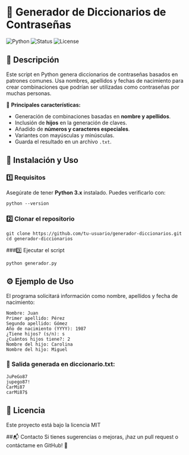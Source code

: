 # 🔐 Generador de Diccionarios de Contraseñas

![Python](https://img.shields.io/badge/Python-3.x-blue) ![Status](https://img.shields.io/badge/Estado-Activo-green) ![License](https://img.shields.io/badge/Licencia-MIT-brightgreen)

## 📌 Descripción

Este script en Python genera diccionarios de contraseñas basados en patrones comunes. Usa nombres, apellidos y fechas de nacimiento para crear combinaciones que podrían ser utilizadas como contraseñas por muchas personas.

📜 **Principales características:**
- Generación de combinaciones basadas en **nombre y apellidos**.
- Inclusión de **hijos** en la generación de claves.
- Añadido de **números y caracteres especiales**.
- Variantes con mayúsculas y minúsculas.
- Guarda el resultado en un archivo `.txt`.

## 🚀 Instalación y Uso

### **1️⃣ Requisitos**
Asegúrate de tener **Python 3.x** instalado. Puedes verificarlo con:
```
python --version
```
### **2️⃣ Clonar el repositorio**
```
git clone https://github.com/tu-usuario/generador-diccionarios.git
cd generador-diccionarios
```
###3️⃣ Ejecutar el script
```
python generador.py
```
## ⚙️ Ejemplo de Uso
El programa solicitará información como nombre, apellidos y fecha de nacimiento:
```
Nombre: Juan
Primer apellido: Pérez
Segundo apellido: Gómez
Año de nacimiento (YYYY): 1987
¿Tiene hijos? (s/n): s
¿Cuántos hijos tiene?: 2
Nombre del hijo: Carolina
Nombre del hijo: Miguel
```
### **🔹 Salida generada en diccionario.txt:**

```
JuPeGo87
jupego87!
CarMi87
carMi87$
```

## 📄 Licencia
Este proyecto está bajo la licencia MIT

##📬 Contacto
Si tienes sugerencias o mejoras, ¡haz un pull request o contáctame en GitHub! 🚀
